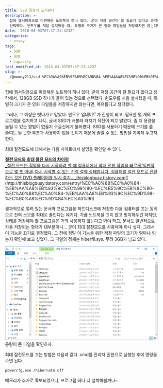 ```yaml
---
title: SSD 용량이 모자란다
description: >-
  집에 웹서핑용으로 마련해둔 노트북이 하나 있다. 굳이 저장 공간이 클 필요가 없다고 생각해서, 128GB SSD 하나가 들어 있는 것으로
  선택했다. 윈도우를 처음 설치했을 때, 특별히 크기가 큰 영화 파일들을 저장하지만 않는다면, 여유롭다고…
date: '2018-04-03T07:37:23.423Z'
categories:
  - essay
tags:
  - SSD
  - 용량
  - capacity
last_modified_at: 2018-04-03T07:37:23.423Z
slug: >-
  /@moony211/ssd-%EC%9A%A9%EB%9F%89%EC%9D%B4-%EB%AA%A8%EC%9E%90%EB%9E%80%EB%8B%A4-af6fcb2aa925
---
```


집에 웹서핑용으로 마련해둔 노트북이 하나 있다. 굳이 저장 공간이 클 필요가 없다고 생각해서, 128GB SSD 하나가 들어 있는 것으로 선택했다. 윈도우를 처음 설치했을 때, 특별히 크기가 큰 영화 파일들을 저장하지만 않는다면, 여유롭다고 생각했다.

그러나, 그 예상은 빗나가고 말았다. 윈도우 업데이트가 진행이 되고, 필요한 몇 개의 프로그램을 설치하고 나니, 금새 SSD가 배불러 터지기 직전이 되고 말았다. 좀 더 용량을 늘릴 수 있는 방법이 없을지 구글신에게 물어봤다. SSD를 사용하기 때문에 크기를 좀 줄여도 될 듯한 부분과 사용하지 않을 것이기 때문에 줄일 수 있는 방법을 기록해 두고자 한다.

최대 절전모드에 대해서는 다음 사이트에서 설명을 확인할 수 있다.

[**절전 모드와 최대 절전 모드의 차이점**  
_절전 모드는 작업을 다시 시작하려 할 때 컴퓨터에서 최대 전원 작업을 빠르게(일반적으로 몇 초 이내) 다시 시작할 수 있는 전력 절약 상태입니다. 컴퓨터를 절전 모드로 전환하는 것은 DVD 플레이어를 일시 중지…_thisblogbusy.tistory.com](http://thisblogbusy.tistory.com/entry/%EC%A0%88%EC%A0%84-%EB%AA%A8%EB%93%9C%EC%99%80-%EC%B5%9C%EB%8C%80-%EC%A0%88%EC%A0%84-%EB%AA%A8%EB%93%9C%EC%9D%98-%EC%B0%A8%EC%9D%B4%EC%A0%90 "http://thisblogbusy.tistory.com/entry/%EC%A0%88%EC%A0%84-%EB%AA%A8%EB%93%9C%EC%99%80-%EC%B5%9C%EB%8C%80-%EC%A0%88%EC%A0%84-%EB%AA%A8%EB%93%9C%EC%9D%98-%EC%B0%A8%EC%9D%B4%EC%A0%90")[](http://thisblogbusy.tistory.com/entry/%EC%A0%88%EC%A0%84-%EB%AA%A8%EB%93%9C%EC%99%80-%EC%B5%9C%EB%8C%80-%EC%A0%88%EC%A0%84-%EB%AA%A8%EB%93%9C%EC%9D%98-%EC%B0%A8%EC%9D%B4%EC%A0%90)

결과적으로 열려 있는 문서와 프로그램을 하드디스크에 저장한 다음 컴퓨터를 끄는 동작으로 전력 소모를 최대로 줄인다는 얘기다. 가끔 노트북을 끄지 않고 방치해두긴 하지만, 상태를 저장해야 할 프로그램은 거의 사용하지 않는다고 봐야 하고, 문서도 일반적으로 자동 저장되는 형태가 대부분이니… 굳이 최대 절전모드를 사용해야 하나 싶다. 그래서 이 기능을 끄기로 결정했다. 그 전에 정말 이 기능을 위한 저장 파일의 크기가 얼마나 되는지 확인해 보고 싶었다. 그 파일의 정체는 hiberfil.sys. 무려 3GB가 넘고 있다.

![용량이 큰 파일을 확인하자.](/assets/img/1__C__9izaCOGXYmBOqgmRrEpw.png)
용량이 큰 파일을 확인하자.

최대 절전모드를 끄는 방법은 다음과 같다. cmd를 관리자 권한으로 실행한 후에 명령을 주면 된다.

```bash
powercfg.exe /hibernate off
```

메모리가 추가로 확보되었으니, 프로그램 하나 더 설치해볼까나~